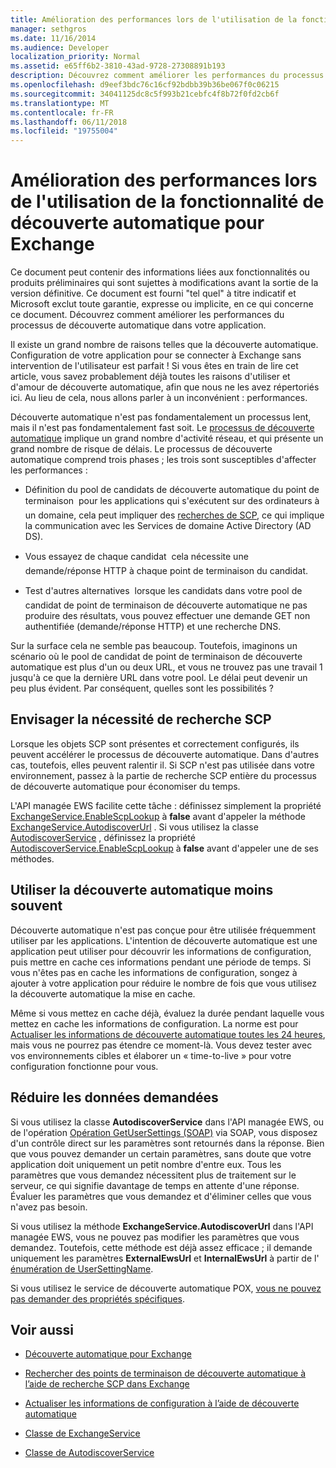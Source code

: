 ```yaml
---
title: Amélioration des performances lors de l'utilisation de la fonctionnalité de découverte automatique pour Exchange
manager: sethgros
ms.date: 11/16/2014
ms.audience: Developer
localization_priority: Normal
ms.assetid: e65ff6b2-3810-43ad-9728-27308891b193
description: Découvrez comment améliorer les performances du processus de découverte automatique dans votre application.
ms.openlocfilehash: d9eef3bdc76c16cf92bdbb39b36be067f0c06215
ms.sourcegitcommit: 34041125dc8c5f993b21cebfc4f8b72f0fd2cb6f
ms.translationtype: MT
ms.contentlocale: fr-FR
ms.lasthandoff: 06/11/2018
ms.locfileid: "19755004"
---
```

# <a name="improving-performance-when-using-autodiscover-for-exchange"></a>Amélioration des performances lors de l'utilisation de la fonctionnalité de découverte automatique pour Exchange

Ce document peut contenir des informations liées aux fonctionnalités ou produits préliminaires qui sont sujettes à modifications avant la sortie de la version définitive. Ce document est fourni "tel quel" à titre indicatif et Microsoft exclut toute garantie, expresse ou implicite, en ce qui concerne ce document. Découvrez comment améliorer les performances du processus de découverte automatique dans votre application.
  
Il existe un grand nombre de raisons telles que la découverte automatique. Configuration de votre application pour se connecter à Exchange sans intervention de l'utilisateur est parfait ! Si vous êtes en train de lire cet article, vous savez probablement déjà toutes les raisons d'utiliser et d'amour de découverte automatique, afin que nous ne les avez répertoriés ici. Au lieu de cela, nous allons parler à un inconvénient : performances.
  
Découverte automatique n'est pas fondamentalement un processus lent, mais il n'est pas fondamentalement fast soit. Le [processus de découverte automatique](autodiscover-for-exchange.md) implique un grand nombre d'activité réseau, et qui présente un grand nombre de risque de délais. Le processus de découverte automatique comprend trois phases ; les trois sont susceptibles d'affecter les performances : 
  
- Définition du pool de candidats de découverte automatique du point de terminaison  pour les applications qui s'exécutent sur des ordinateurs à un domaine, cela peut impliquer des [recherches de SCP](how-to-find-autodiscover-endpoints-by-using-scp-lookup-in-exchange.md), ce qui implique la communication avec les Services de domaine Active Directory (AD DS).
    
- Vous essayez de chaque candidat  cela nécessite une demande/réponse HTTP à chaque point de terminaison du candidat.
    
- Test d'autres alternatives  lorsque les candidats dans votre pool de candidat de point de terminaison de découverte automatique ne pas produire des résultats, vous pouvez effectuer une demande GET non authentifiée (demande/réponse HTTP) et une recherche DNS.
    
Sur la surface cela ne semble pas beaucoup. Toutefois, imaginons un scénario où le pool de candidat de point de terminaison de découverte automatique est plus d'un ou deux URL, et vous ne trouvez pas une travail 1 jusqu'à ce que la dernière URL dans votre pool. Le délai peut devenir un peu plus évident. Par conséquent, quelles sont les possibilités ?
  
## <a name="consider-the-need-for-scp-lookup"></a>Envisager la nécessité de recherche SCP

Lorsque les objets SCP sont présentes et correctement configurés, ils peuvent accélérer le processus de découverte automatique. Dans d'autres cas, toutefois, elles peuvent ralentir il. Si SCP n'est pas utilisée dans votre environnement, passez à la partie de recherche SCP entière du processus de découverte automatique pour économiser du temps.
  
L'API managée EWS facilite cette tâche : définissez simplement la propriété [ExchangeService.EnableScpLookup](http://msdn.microsoft.com/en-us/library/microsoft.exchange.webservices.data.exchangeservice.enablescplookup%28v=exchg.80%29.aspx) à **false** avant d'appeler la méthode [ExchangeService.AutodiscoverUrl](http://msdn.microsoft.com/en-us/library/microsoft.exchange.webservices.data.exchangeservice.autodiscoverurl%28v=exchg.80%29.aspx) . Si vous utilisez la classe [AutodiscoverService](http://msdn.microsoft.com/en-us/library/microsoft.exchange.webservices.autodiscover.autodiscoverservice%28v=exchg.80%29.aspx) , définissez la propriété [AutodiscoverService.EnableScpLookup](http://msdn.microsoft.com/en-us/library/microsoft.exchange.webservices.autodiscover.autodiscoverservice.enablescplookup%28v=exchg.80%29.aspx) à **false** avant d'appeler une de ses méthodes. 
  
## <a name="use-autodiscover-less-often"></a>Utiliser la découverte automatique moins souvent

Découverte automatique n'est pas conçue pour être utilisée fréquemment utiliser par les applications. L'intention de découverte automatique est une application peut utiliser pour découvrir les informations de configuration, puis mettre en cache ces informations pendant une période de temps. Si vous n'êtes pas en cache les informations de configuration, songez à ajouter à votre application pour réduire le nombre de fois que vous utilisez la découverte automatique la mise en cache.
  
Même si vous mettez en cache déjà, évaluez la durée pendant laquelle vous mettez en cache les informations de configuration. La norme est pour [Actualiser les informations de découverte automatique toutes les 24 heures](how-to-refresh-configuration-information-by-using-autodiscover.md), mais vous ne pourrez pas étendre ce moment-là. Vous devez tester avec vos environnements cibles et élaborer un « time-to-live » pour votre configuration fonctionne pour vous.
  
## <a name="minimize-requested-data"></a>Réduire les données demandées

Si vous utilisez la classe **AutodiscoverService** dans l'API managée EWS, ou de l'opération [Opération GetUserSettings (SOAP)](http://msdn.microsoft.com/library/758d965c-ef63-4de4-9120-e293abf14ff8%28Office.15%29.aspx) via SOAP, vous disposez d'un contrôle direct sur les paramètres sont retournés dans la réponse. Bien que vous pouvez demander un certain paramètres, sans doute que votre application doit uniquement un petit nombre d'entre eux. Tous les paramètres que vous demandez nécessitent plus de traitement sur le serveur, ce qui signifie davantage de temps en attente d'une réponse. Évaluer les paramètres que vous demandez et d'éliminer celles que vous n'avez pas besoin. 
  
Si vous utilisez la méthode **ExchangeService.AutodiscoverUrl** dans l'API managée EWS, vous ne pouvez pas modifier les paramètres que vous demandez. Toutefois, cette méthode est déjà assez efficace ; il demande uniquement les paramètres **ExternalEwsUrl** et **InternalEwsUrl** à partir de l' [énumération de UserSettingName](http://msdn.microsoft.com/en-us/library/microsoft.exchange.webservices.autodiscover.usersettingname%28v=exchg.80%29.aspx).
  
Si vous utilisez le service de découverte automatique POX, [vous ne pouvez pas demander des propriétés spécifiques](autodiscover-for-exchange.md#bk_Options).
  
## <a name="see-also"></a>Voir aussi


- [Découverte automatique pour Exchange](autodiscover-for-exchange.md)
    
- [Rechercher des points de terminaison de découverte automatique à l’aide de recherche SCP dans Exchange](how-to-find-autodiscover-endpoints-by-using-scp-lookup-in-exchange.md)
    
- [Actualiser les informations de configuration à l’aide de découverte automatique](how-to-refresh-configuration-information-by-using-autodiscover.md)
    
- [Classe de ExchangeService](http://msdn.microsoft.com/en-us/library/microsoft.exchange.webservices.data.exchangeservice%28v=exchg.80%29.aspx)
    
- [Classe de AutodiscoverService](http://msdn.microsoft.com/en-us/library/microsoft.exchange.webservices.autodiscover.autodiscoverservice%28v=exchg.80%29.aspx)
    

